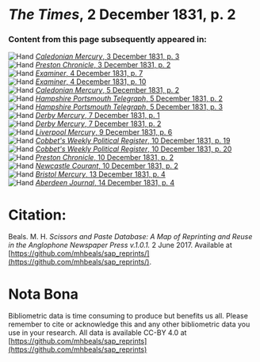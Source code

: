 # *The Times*, 2 December 1831, p. 2  
  
### Content from this page subsequently appeared in:  
![Hand](http://scissorsandpaste.net/wp-content/uploads/2017/06/smallhandpointer.png) [*Caledonian Mercury*, 3 December 1831, p. 3](https://mhbeals.github.io/sap_html/Caledonian-Mercury/Caledonian-Mercury-3-December-1831-p-3)  
![Hand](http://scissorsandpaste.net/wp-content/uploads/2017/06/smallhandpointer.png) [*Preston Chronicle*, 3 December 1831, p. 2](https://mhbeals.github.io/sap_html/Preston-Chronicle/Preston-Chronicle-3-December-1831-p-2)  
![Hand](http://scissorsandpaste.net/wp-content/uploads/2017/06/smallhandpointer.png) [*Examiner*, 4 December 1831, p. 7](https://mhbeals.github.io/sap_html/Examiner/Examiner-4-December-1831-p-7)  
![Hand](http://scissorsandpaste.net/wp-content/uploads/2017/06/smallhandpointer.png) [*Examiner*, 4 December 1831, p. 10](https://mhbeals.github.io/sap_html/Examiner/Examiner-4-December-1831-p-10)  
![Hand](http://scissorsandpaste.net/wp-content/uploads/2017/06/smallhandpointer.png) [*Caledonian Mercury*, 5 December 1831, p. 2](https://mhbeals.github.io/sap_html/Caledonian-Mercury/Caledonian-Mercury-5-December-1831-p-2)  
![Hand](http://scissorsandpaste.net/wp-content/uploads/2017/06/smallhandpointer.png) [*Hampshire Portsmouth Telegraph*, 5 December 1831, p. 2](https://mhbeals.github.io/sap_html/Hampshire-Portsmouth-Telegraph/Hampshire-Portsmouth-Telegraph-5-December-1831-p-2)  
![Hand](http://scissorsandpaste.net/wp-content/uploads/2017/06/smallhandpointer.png) [*Hampshire Portsmouth Telegraph*, 5 December 1831, p. 3](https://mhbeals.github.io/sap_html/Hampshire-Portsmouth-Telegraph/Hampshire-Portsmouth-Telegraph-5-December-1831-p-3)  
![Hand](http://scissorsandpaste.net/wp-content/uploads/2017/06/smallhandpointer.png) [*Derby Mercury*, 7 December 1831, p. 1](https://mhbeals.github.io/sap_html/Derby-Mercury/Derby-Mercury-7-December-1831-p-1)  
![Hand](http://scissorsandpaste.net/wp-content/uploads/2017/06/smallhandpointer.png) [*Derby Mercury*, 7 December 1831, p. 2](https://mhbeals.github.io/sap_html/Derby-Mercury/Derby-Mercury-7-December-1831-p-2)  
![Hand](http://scissorsandpaste.net/wp-content/uploads/2017/06/smallhandpointer.png) [*Liverpool Mercury*, 9 December 1831, p. 6](https://mhbeals.github.io/sap_html/Liverpool-Mercury/Liverpool-Mercury-9-December-1831-p-6)  
![Hand](http://scissorsandpaste.net/wp-content/uploads/2017/06/smallhandpointer.png) [*Cobbet's Weekly Political Register*, 10 December 1831, p. 19](https://mhbeals.github.io/sap_html/Cobbet's-Weekly-Political-Register/Cobbet's-Weekly-Political-Register-10-December-1831-p-19)  
![Hand](http://scissorsandpaste.net/wp-content/uploads/2017/06/smallhandpointer.png) [*Cobbet's Weekly Political Register*, 10 December 1831, p. 20](https://mhbeals.github.io/sap_html/Cobbet's-Weekly-Political-Register/Cobbet's-Weekly-Political-Register-10-December-1831-p-20)  
![Hand](http://scissorsandpaste.net/wp-content/uploads/2017/06/smallhandpointer.png) [*Preston Chronicle*, 10 December 1831, p. 2](https://mhbeals.github.io/sap_html/Preston-Chronicle/Preston-Chronicle-10-December-1831-p-2)  
![Hand](http://scissorsandpaste.net/wp-content/uploads/2017/06/smallhandpointer.png) [*Newcastle Courant*, 10 December 1831, p. 2](https://mhbeals.github.io/sap_html/Newcastle-Courant/Newcastle-Courant-10-December-1831-p-2)  
![Hand](http://scissorsandpaste.net/wp-content/uploads/2017/06/smallhandpointer.png) [*Bristol Mercury*, 13 December 1831, p. 4](https://mhbeals.github.io/sap_html/Bristol-Mercury/Bristol-Mercury-13-December-1831-p-4)  
![Hand](http://scissorsandpaste.net/wp-content/uploads/2017/06/smallhandpointer.png) [*Aberdeen Journal*, 14 December 1831, p. 4](https://mhbeals.github.io/sap_html/Aberdeen-Journal/Aberdeen-Journal-14-December-1831-p-4)  


# Citation: 

Beals. M. H. *Scissors and Paste Database: A Map of Reprinting and Reuse in the Anglophone Newspaper Press v.1.0.1.* 2 June 2017. Available at [https://github.com/mhbeals/sap_reprints/](https://github.com/mhbeals/sap_reprints/). 

# Nota Bona

Bibliometric data is time consuming to produce but benefits us all. Please remember to cite or acknowledge this and any other bibliometric data you use in your research. All data is available CC-BY 4.0 at [https://github.com/mhbeals/sap_reprints](https://github.com/mhbeals/sap_reprints)